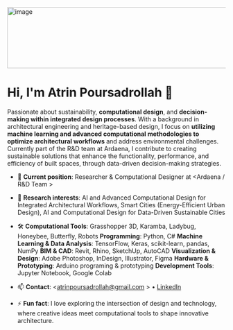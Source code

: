 <img width="996" height="141" alt="image" src="https://github.com/user-attachments/assets/a75e9bf0-3d18-449d-847b-c96142105622" />

# Hi, I'm Atrin Poursadrollah 👋

Passionate about sustainability, **computational design**, and **decision-making within integrated design processes**. With a background in architectural engineering and heritage-based design, I focus on **utilizing machine learning and advanced computational methodologies to optimize architectural workflows** and address environmental challenges. Currently part of the R&D team at Ardaena, I contribute to creating sustainable solutions that enhance the functionality, performance, and efficiency of built spaces, through data-driven decision-making strategies.

- 🔭 **Current position**: Researcher & Computational Designer at <Ardaena / R&D Team >
- 🌱 **Research interests**: AI and Advanced Computational Design for Integrated Architectural Workflows,	Smart Cities (Energy-Efficient Urban Design), AI and Computational Design for Data-Driven Sustainable Cities
- 🛠️  **Computational Tools**: Grasshopper 3D, Karamba, Ladybug, Honeybee, Butterfly, Robots
      **Programming**: Python, C#
      **Machine Learning & Data Analysis**: TensorFlow, Keras, scikit-learn, pandas, NumPy
      **BIM & CAD**: Revit, Rhino, SketchUp, AutoCAD
      **Visualization & Design**: Adobe Photoshop, InDesign, Illustrator, Figma
      **Hardware & Prototyping**: Arduino programing & prototyping
      **Development Tools**: Jupyter Notebook, Google Colab

- 📫 **Contact**: <atrinpoursadrollah@gmail.com > • [LinkedIn](www.linkedin.com/in/atrin-poursadrollah>) 
- ⚡ **Fun fact**: I love exploring the intersection of design and technology, where creative ideas meet computational tools to shape innovative architecture.




